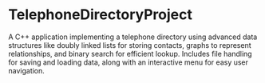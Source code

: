 # TelephoneDirectoryProject
A C++ application implementing a telephone directory using advanced data structures like doubly linked lists for storing contacts, graphs to represent relationships, and binary search for efficient lookup. Includes file handling for saving and loading data, along with an interactive menu for easy user navigation.
